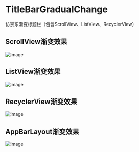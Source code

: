 # TitleBarGradualChange
仿京东渐变标题栏（包含ScrollView、ListView、RecyclerView）

## ScrollView渐变效果

![image](https://github.com/cai784921129/TitleBarGradualChange/blob/master/app/screen/scrollView.gif?raw=true)

## ListView渐变效果

![image](https://github.com/cai784921129/TitleBarGradualChange/blob/master/app/screen/listView.gif?raw=true)

## RecyclerView渐变效果

![image](https://github.com/cai784921129/TitleBarGradualChange/blob/master/app/screen/recycleView.gif?raw=true)

## AppBarLayout渐变效果

![image](https://github.com/cai784921129/TitleBarGradualChange/blob/master/app/screen/appbar.gif?raw=true)
